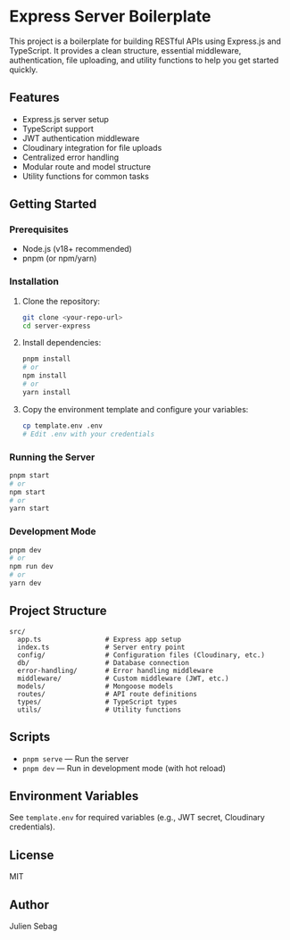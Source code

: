# Express Server Boilerplate

This project is a boilerplate for building RESTful APIs using Express.js and TypeScript. It provides a clean structure, essential middleware, authentication, file uploading, and utility functions to help you get started quickly.

## Features
- Express.js server setup
- TypeScript support
- JWT authentication middleware
- Cloudinary integration for file uploads
- Centralized error handling
- Modular route and model structure
- Utility functions for common tasks

## Getting Started

### Prerequisites
- Node.js (v18+ recommended)
- pnpm (or npm/yarn)

### Installation
1. Clone the repository:
   ```bash
   git clone <your-repo-url>
   cd server-express
   ```
2. Install dependencies:
   ```bash
   pnpm install
   # or
   npm install
   # or
   yarn install
   ```
3. Copy the environment template and configure your variables:
   ```bash
   cp template.env .env
   # Edit .env with your credentials
   ```

### Running the Server
```bash
pnpm start
# or
npm start
# or
yarn start
```

### Development Mode
```bash
pnpm dev
# or
npm run dev
# or
yarn dev
```

## Project Structure
```
src/
  app.ts                # Express app setup
  index.ts              # Server entry point
  config/               # Configuration files (Cloudinary, etc.)
  db/                   # Database connection
  error-handling/       # Error handling middleware
  middleware/           # Custom middleware (JWT, etc.)
  models/               # Mongoose models
  routes/               # API route definitions
  types/                # TypeScript types
  utils/                # Utility functions
```

## Scripts
- `pnpm serve` — Run the server
- `pnpm dev` — Run in development mode (with hot reload)

## Environment Variables
See `template.env` for required variables (e.g., JWT secret, Cloudinary credentials).

## License
MIT

## Author
Julien Sebag
